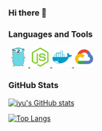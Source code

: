 ### Hi there 👋

<!--
**iyu/iyu** is a ✨ _special_ ✨ repository because its `README.md` (this file) appears on your GitHub profile.

Here are some ideas to get you started:

- 🔭 I’m currently working on ...
- 🌱 I’m currently learning ...
- 👯 I’m looking to collaborate on ...
- 🤔 I’m looking for help with ...
- 💬 Ask me about ...
- 📫 How to reach me: ...
- 😄 Pronouns: ...
- ⚡ Fun fact: ...
-->

### Languages and Tools
<a href="https://golang.org" target="_blank">
  <img height="40" src="https://raw.githubusercontent.com/devicons/devicon/master/icons/go/go-original.svg" alt="go">
</a>
<a href="https://nodejs.org" target="_blank">
  <img height="40" src="https://raw.githubusercontent.com/devicons/devicon/master/icons/nodejs/nodejs-plain.svg" alt="nodejs">
</a>
<a href="https://www.docker.com" target="_blank">
  <img height="40" src="https://raw.githubusercontent.com/devicons/devicon/master/icons/docker/docker-plain.svg" alt="docker">
</a>
<a href="https://cloud.google.com" target="_blank">
  <img height="40" src="https://raw.githubusercontent.com/devicons/devicon/master/icons/googlecloud/googlecloud-original.svg" alt="googlecloud">
</a>


### GitHub Stats

[![iyu's GitHub stats](https://github-readme-stats.vercel.app/api?username=iyu&hide=contribs,prs,issues&include_all_commits=true&count_private=true&show_icons=true&hide_border=true&theme=dark)](https://github.com/anuraghazra/github-readme-stats)

[![Top Langs](https://github-readme-stats.vercel.app/api/top-langs/?username=iyu&layout=compact&hide_border=true&theme=dark)](https://github.com/anuraghazra/github-readme-stats)
